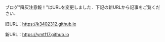 ブログ"降灰注意報！"はURLを変更しました．下記の新URLから記事をご覧ください．

旧URL：https://k3402312.github.io

新URL：https://ymt117.github.io
